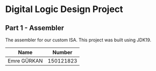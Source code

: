 # Digital Logic Design Project
## Part 1 - Assembler

The assembler for our custom ISA. This project was built using JDK19.

| Name              | Number    |
|-------------------|-----------|
| Emre GÜRKAN       | 150121823 |
